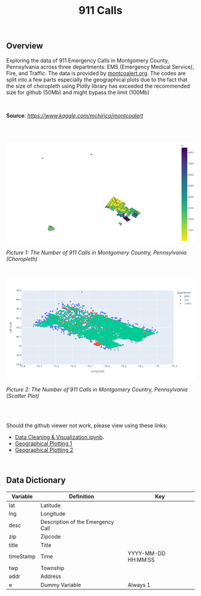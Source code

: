 <center><h1><b>911 Calls</b></h1></center>

<br>

<h2>Overview</h2>

Exploring the data of 911 Emergency Calls in Montgomery County, Pennsylvania across three departments: EMS (Emergency Medical Service),  Fire, and Traffic. The data is provided by <a href='http://montcoalert.org/gettingdata/'>montcoalert.org</a>. The codes are split into a few parts especially the geographical plots due to the fact that the size of choropleth using Plotly library has exceeded the recommended size for github (50Mb) and might bypass the limit (100Mb)

<br>

<b>Source</b>: <i>https://www.kaggle.com/mchirico/montcoalert</i>

<br>

<br>

![](Geographical_Plot_1.png)

<div align=”center”>
    <p>
        <i>Picture 1: The Number of 911 Calls in Montgomery Country, Pennsylvania (Choropleth)</i>
    </p>
</div>

<br>

![](Geographical_Plot_2.png)

<div align=”center”>
    <p>
        <i>Picture 2: The Number of 911 Calls in Montgomery Country, Pennsylvania (Scatter Plot)</i>
    </p>
</div>

<br>

<br>Should the github viewer not work, please view using these links:

-  <a href='https://nbviewer.jupyter.org/github/fawiyogo001/Data-Science-Portfolio-Python/blob/master/911 Calls/911 Calls - Data Cleaning %26 Visualization.ipynb'>Data Cleaning & Visualization.ipynb</a>.
-  <a href='https://nbviewer.jupyter.org/github/fawiyogo001/Data-Science-Portfolio-Python/blob/master/911%20Calls/911%20Calls%20-%20Geographical%20Plotting%201.ipynb'>Geographical Plotting 1</a>
-  <a href='https://nbviewer.jupyter.org/github/fawiyogo001/Data-Science-Portfolio-Python/blob/master/911%20Calls/911%20Calls%20-%20Geographical%20Plotting%202.ipynb'>Geographical Plotting 2</a>

<br>

<h2>Data Dictionary</h2>

| Variable  | Definition                        | Key                 |
| --------- | --------------------------------- | ------------------- |
| lat       | Latitude                          |                     |
| lng       | Longitude                         |                     |
| desc      | Description of the Emergency Call |                     |
| zip       | Zipcode                           |                     |
| title     | Title                             |                     |
| timeStamp | Time                              | YYYY-MM-DD HH:MM:SS |
| twp       | Township                          |                     |
| addr      | Address                           |                     |
| e         | Dummy Variable                    | Always 1            |


